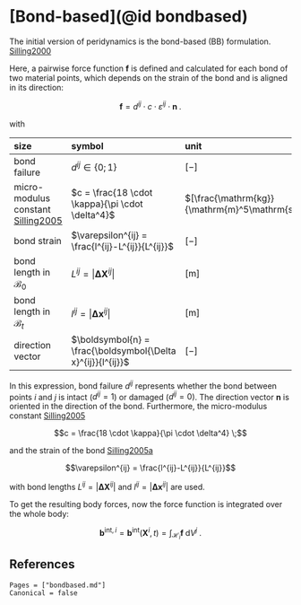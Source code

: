 # [Bond-based](@id bondbased)

The initial version of peridynamics is the bond-based (BB) formulation. [Silling2000](@cite)

Here, a pairwise force function $\boldsymbol{f}$ is defined and calculated for each bond of two material points, which depends on the strain of the bond and is aligned in its direction: 

```math
 \boldsymbol{f} = d^{ij} \cdot c \cdot \varepsilon^{ij} \cdot \boldsymbol{n} \; .
```

with

| size | symbol |      unit |
|:--------|:-------------|:------------|
| bond failure |      $d^{ij} \in \{0;1\}$      | $[-]$ |
| micro-modulus constant [Silling2005](@cite) |  $c = \frac{18 \cdot \kappa}{\pi \cdot \delta^4}$ | $[\frac{\mathrm{kg}}{\mathrm{m}^5\mathrm{s}^2}]$ |
| bond strain | $\varepsilon^{ij} = \frac{l^{ij}-L^{ij}}{L^{ij}}$ |      $[-]$ |
| bond length in $\mathcal{B}_0$ |      $L^{ij} =\left\|\boldsymbol{\Delta X}^{ij}\right\|$     | $[\mathrm{m}]$ |
| bond length in $\mathcal{B}_t$ |      $l^{ij} =\left\|\boldsymbol{\Delta x}^{ij}\right\|$     | $[\mathrm{m}]$ |
| direction vector |      $\boldsymbol{n} = \frac{\boldsymbol{\Delta x}^{ij}}{l^{ij}}$      | $[-]$ |

In this expression, bond failure $d^{ij}$ represents whether the bond between points $i$ and $j$ is intact ($d^{ij}=1$)
or damaged ($d^{ij}=0$). The direction vector $\boldsymbol{n}$ is oriented in the direction of the bond. 
Furthermore, the micro-modulus constant [Silling2005](@cite)
```math
c = \frac{18 \cdot \kappa}{\pi \cdot \delta^4} \;
```
and the strain of the bond [Silling2005a](@cite)
```math
\varepsilon^{ij} = \frac{l^{ij}-L^{ij}}{L^{ij}}
``` 
with bond lengths $L^{ij} =\left|\boldsymbol{\Delta X}^{ij}\right|$ and $l^{ij} =\left|\boldsymbol{\Delta x}^{ij}\right|$ are used.

To get the resulting body forces, now the force function is integrated over the whole body:

```math
\boldsymbol{b}^{\mathrm{int},i} = \boldsymbol{b}^{\mathrm{int}} (\boldsymbol{X} ^ {i} , t) = \int_{\mathcal{H}_i} \boldsymbol{f} \; \mathrm{d}V^j \; .
```

## References
```@bibliography
Pages = ["bondbased.md"]
Canonical = false
```

